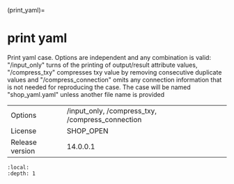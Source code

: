 (print_yaml)=
# print yaml
Print yaml case. Options are independent and any combination is valid: "/input_only" turns of the printing of output/result attribute values, "/compress_txy" compresses txy value by removing consecutive duplicate values and "/compress_connection" omits any connection information that is not needed for reproducing the case. The case will be named "shop_yaml.yaml" unless another file name is provided

|   |   |
|---|---|
|Options|/input_only, /compress_txy, /compress_connection|
|License|SHOP_OPEN|
|Release version|14.0.0.1|

```{contents}
:local:
:depth: 1
```





